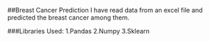 ##Breast Cancer Prediction
I have read data from an excel file and predicted the breast cancer among them.

###Libraries Used:
1.Pandas
2.Numpy
3.Sklearn
